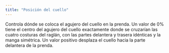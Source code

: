 ```yaml
---
title: "Posición del cuello"
---
```


Controla dónde se coloca el agujero del cuello en la prenda. Un valor de 0% tiene el centro del agujero del cuello exactamente donde se cruzarían las cuatro costuras del raglán, con las partes delantera y trasera idénticas y la manga simétrica. Un valor positivo desplaza el cuello hacia la parte delantera de la prenda.
